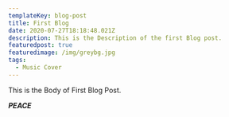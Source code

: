 ```yaml
---
templateKey: blog-post
title: First Blog
date: 2020-07-27T18:18:48.021Z
description: This is the Description of the first Blog post.
featuredpost: true
featuredimage: /img/greybg.jpg
tags:
  - Music Cover
---
```

This is the Body of First Blog Post.

***PEACE***